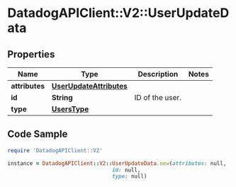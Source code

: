 # DatadogAPIClient::V2::UserUpdateData

## Properties

Name | Type | Description | Notes
------------ | ------------- | ------------- | -------------
**attributes** | [**UserUpdateAttributes**](UserUpdateAttributes.md) |  | 
**id** | **String** | ID of the user. | 
**type** | [**UsersType**](UsersType.md) |  | 

## Code Sample

```ruby
require 'DatadogAPIClient::V2'

instance = DatadogAPIClient::V2::UserUpdateData.new(attributes: null,
                                 id: null,
                                 type: null)
```


